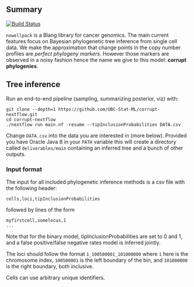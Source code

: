 Summary
-------

[![Build Status](https://travis-ci.org/UBC-Stat-ML/nowellpack.png?branch=master)](https://travis-ci.org/UBC-Stat-ML/nowellpack)

``nowellpack`` is a Blang library for cancer genomics. The main current features focus on Bayesian phylogenetic tree inference from single cell data. We make the approximation that change points in the copy number profiles are *perfect phylogeny markers*. However those markers are observed in a noisy fashion hence the name we give to this model: **corrupt phylogenies**. 


Tree inference
--------

Run an end-to-end pipeline (sampling, summarizing posterior, viz) with:

```
git clone --depth=1 https://github.com/UBC-Stat-ML/corrupt-nextflow.git
cd corrupt-nextflow
./nextflow run main.nf -resume --tipInclusionProbabilities DATA.csv
```

Change ``DATA.csv`` into the data you are interested in (more below). Provided you have Oracle Java 8 in your ``PATH`` variable this will create a directory called ``deliverables/main`` containing an inferred tree and a bunch of other outputs.

### Input format 

The input for all included phylogenetic inference methods is a csv file with the following header:

```
cells,loci,tipInclusionProbabilities
```

followed by lines of the form

```
myfirstcell,somelocus,1
...
``` 

Note that for the binary model, tipInclusionProbabilities are set to 0 and 1, and a false positive/false negative rates model is inferred jointly.

The loci should follow the format ``1_100500001_101000000`` where 
``1`` here is the chromosome index, ``100500001`` is the left boundary of the bin, and ``101000000`` is the right boundary, both inclusive.

Cells can use arbitrary unique identifiers.


